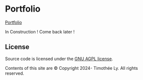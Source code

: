# Portfolio
[Portfolio](https://unparalleledsmilingmonster.github.io/Portfolio/)

In Construction ! Come back later ! 

## License

Source code is licensed under the [GNU AGPL license](https://www.gnu.org/licenses/agpl-3.0.en.html).

Contents of this site are © Copyright 2024- Timothée Ly. All rights reserved.
